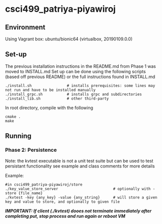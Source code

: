 # csci499_patriya-piyawiroj

## Environment
Using Vagrant box: ubuntu/bionic64 (virtualbox, 20190109.0.0)

## Set-up
The previous installation instructions in the README.md from Phase 1 was moved to INSTALL.md
Set up can be done using the following scripts (based off previous README) or the full instructions found in INSTALL.md

```
./install.sh                # installs prerequisites: some lines may not run and have to be installed manually
./install_grpc.sh           # installs grpc and subdirectories
./install_lib.sh            # other third-party
```

In root directory, compile with the following
```
cmake .
make
```

## Running

### Phase 2: Persistence

Note: the kvtest executable is not a unit test suite but can be used to test persistant functionality
      see example and class comments for more details 

Example:
```
#in csci499_patriya-piyawiroj/store
./key_value_store_server                         # optionally with -store {file_name} 
./kvtest -key {any_key} -value {any_string}      # will store a given key and value to store, and optionally to given file
```

***IMPORTANT: If client (./kvtest) dooes not terminate immediately after completing put, stop process and run again or reboot VM***

